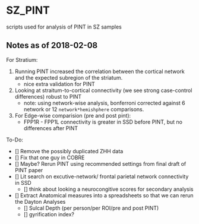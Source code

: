 # SZ_PINT
scripts used for analysis of PINT in SZ samples 

## Notes as of 2018-02-08

For Stratium:
1. Running PINT increased the correlation between the cortical network and the expected subregion of the striatum.
    + nice extra validation for PINT
2. Looking at straitum-to-cortical connectivity (we see strong case-control differences) robust to PINT
   + note: using network-wise analysis, bonferroni corrected against 6 network or 12 `network*hemishphere` comparisons.
3. For Edge-wise comparision (pre and post pint):
   + FPP1R - FPP1L connectivity is greater in SSD before PINT, but no differences after PINT


To-Do: 
 - [] Remove the possibly duplicated ZHH data
 - [] Fix that one guy in COBRE
 - [] Maybe? Rerun PINT using recommended settings from final draft of PINT paper
 - [] Lit search on excutive-network/ frontal parietal network connectivity in SSD
     - [] think about looking a neurocongitive scores for secondary analysis
 - [] Extract Anatomical measures into a spreadsheets so that we can rerun the Dayton Analyses
      - [] Sulcal Depth (per person/per ROI/pre and post PINT)
      - [] gyrification index?
     
     
